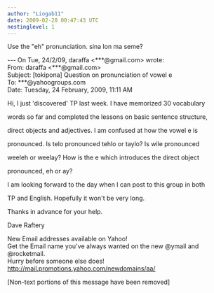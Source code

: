 ```yaml
---
author: "Liogab11"
date: 2009-02-28 00:47:43 UTC
nestinglevel: 1
---
```

Use the "eh" pronunciation. sina lon ma seme?  
  
\--- On Tue, 24/2/09, daraffa <\*\*\*@gmail.com> wrote:  
From: daraffa <\*\*\*@gmail.com>  
Subject: \[tokipona\] Question on pronunciation of vowel e  
To: \*\*\*@yahoogroups.com  
Date: Tuesday, 24 February, 2009, 11:11 AM  
  
  
  
  
  
  
  
  
  
  
  
  
Hi, I just 'discovered' TP last week. I have memorized 30 vocabulary  
  
words so far and completed the lessons on basic sentence structure,  
  
direct objects and adjectives. I am confused at how the vowel e is  
  
pronounced. Is telo pronounced tehlo or taylo? Is wile pronounced  
  
weeleh or weelay? How is the e which introduces the direct object  
  
pronounced, eh or ay?  
  
  
  
I am looking forward to the day when I can post to this group in both  
  
TP and English. Hopefully it won't be very long.  
  
  
  
Thanks in advance for your help.  
  
  
  
Dave Raftery  
  
  
  
  
  
  
  
  
  
  
  
  
  
  
  
  
  
  
  
  
  
  
  
  
  
  
  
  
  
New Email addresses available on Yahoo!  
Get the Email name you&#39;ve always wanted on the new @ymail and @rocketmail.  
Hurry before someone else does!  
http://mail.promotions.yahoo.com/newdomains/aa/  
  
\[Non-text portions of this message have been removed\]
